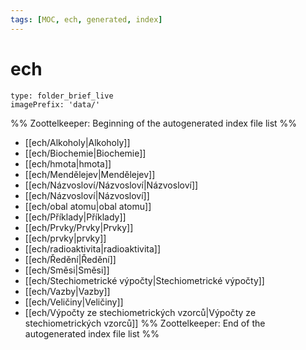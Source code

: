 ```yaml
---
tags: [MOC, ech, generated, index]
---
```

# ech
```ccard
type: folder_brief_live
imagePrefix: 'data/'
```
%% Zoottelkeeper: Beginning of the autogenerated index file list  %%
-  [[ech/Alkoholy|Alkoholy]]
-  [[ech/Biochemie|Biochemie]]
-  [[ech/hmota|hmota]]
-  [[ech/Mendělejev|Mendělejev]]
-  [[ech/Názvosloví/Názvosloví|Názvosloví]]
-  [[ech/Názvosloví|Názvosloví]]
-  [[ech/obal atomu|obal atomu]]
-  [[ech/Příklady|Příklady]]
-  [[ech/Prvky/Prvky|Prvky]]
-  [[ech/prvky|prvky]]
-  [[ech/radioaktivita|radioaktivita]]
-  [[ech/Ředění|Ředění]]
-  [[ech/Směsi|Směsi]]
-  [[ech/Stechiometrické výpočty|Stechiometrické výpočty]]
-  [[ech/Vazby|Vazby]]
-  [[ech/Veličiny|Veličiny]]
-  [[ech/Výpočty ze stechiometrických vzorců|Výpočty ze stechiometrických vzorců]]
%% Zoottelkeeper: End of the autogenerated index file list  %%
